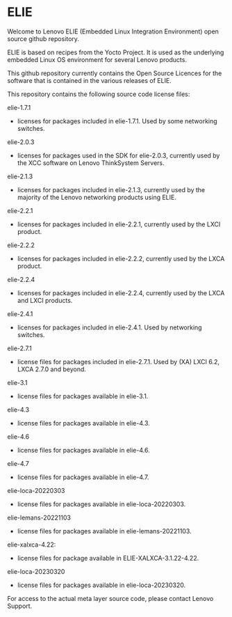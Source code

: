 # ELIE

Welcome to Lenovo ELIE (Embedded Linux Integration Environment) open source
github repository.

ELIE is based on recipes from the Yocto Project. It is used as the underlying
embedded Linux OS environment for several Lenovo products.

This github repository currently contains the Open Source Licences for the
software that is contained in the various releases of ELIE.

This repository contains the following source code license files:

elie-1.7.1 
  - licenses for packages included in elie-1.7.1. Used by some networking 
    switches.

elie-2.0.3 
  - licenses for packages used in the SDK for elie-2.0.3, currently used by 
    the XCC software on Lenovo ThinkSystem Servers.

elie-2.1.3 
  - licenses for packages included in elie-2.1.3, currently used by the
    majority of the Lenovo networking products using ELIE.

elie-2.2.1
  - licenses for packages included in elie-2.2.1, currently used by the LXCI
    product.

elie-2.2.2
  - licenses for packages included in elie-2.2.2, currently used by the LXCA
    product.

elie-2.2.4
  - licenses for packages included in elie-2.2.4, currently used by the LXCA
    and LXCI products.

elie-2.4.1
  - licenses for packages included in elie-2.4.1. Used by networking switches.

elie-2.7.1
  - license files for packages included in elie-2.7.1. Used by (XA) LXCI 6.2,
    LXCA 2.7.0 and beyond.

elie-3.1
  - license files for packages available in elie-3.1.

elie-4.3
  - license files for packages available in elie-4.3.

elie-4.6
  - license files for packages available in elie-4.6.

elie-4.7
  - license files for packages available in elie-4.7.

elie-loca-20220303
  - license files for packages available in elie-loca-20220303.

elie-lemans-20221103
  - license files for packages available in elie-lemans-20221103.

elie-xalxca-4.22:
  - license files for package available in ELIE-XALXCA-3.1.22-4.22.

elie-loca-20230320
  - license files for packages available in elie-loca-20230320.

For access to the actual meta layer source code, please contact Lenovo Support.


